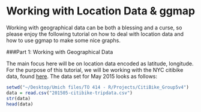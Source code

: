 # Working with Location Data & ggmap

Working with geographical data can be both a blessing and a curse, so please enjoy the following tutorial on how to deal with location data and how to use ggmap to make some nice graphs. 

###Part 1: Working with Geographical Data

The main focus here will be on location data encoded as latitude, longitude. For the purpose of this tutorial, we will be working with the NYC citibike data, found [here](https://s3.amazonaws.com/tripdata/index.html). The data set for May 2015 looks as follows:

``` r
setwd("~/Desktop/Umich files/TO 414 - R/Projects/CitiBike_Group5v4")
data = read.csv("201505-citibike-tripdata.csv")
str(data)
head(data)
```

